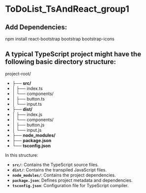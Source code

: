 # ToDoList_TsAndReact_group1

## Add Dependencies: 
npm install react-bootstrap bootstrap bootstrap-icons


## A typical TypeScript project might have the following basic directory structure:


project-root/
- ├── **src/**
- │   ├── index.ts
- │   └── components/
- │       ├── button.ts
- │       └── input.ts
- ├── **dist/**
- │   ├── index.js
- │   └── components/
- │       ├── button.js
- │       └── input.js
- ├── **node_modules/**
- ├── **package.json**
- └── **tsconfig.json**


In this structure:

- **`src/`**: Contains the TypeScript source files.  
- **`dist/`**: Contains the transpiled JavaScript files.  
- **`node_modules/`**: Contains the project dependencies.  
- **`package.json`**: Defines project metadata and dependencies.  
- **`tsconfig.json`**: Configuration file for TypeScript compiler. 